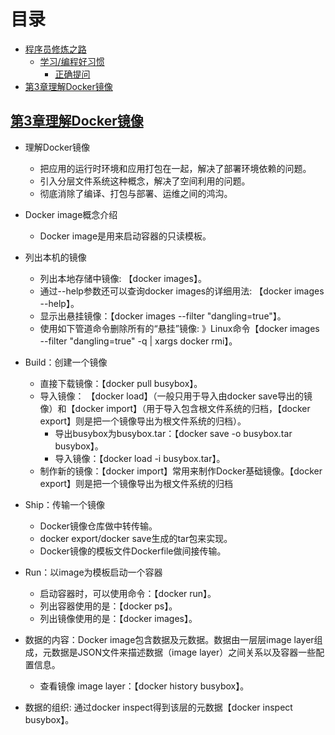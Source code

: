 


# 目录

- [程序员修炼之路](#程序员修炼之路)
    - [学习/编程好习惯](#学习编程好习惯)
        - [正确提问](#正确提问)
- [第3章理解Docker镜像](##第3章理解Docker镜像)


## [第3章理解Docker镜像](docs/第3章理解Docker镜像.md "第3章 理解Docker镜像")
* 理解Docker镜像
    * 把应用的运行时环境和应用打包在一起，解决了部署环境依赖的问题。
    * 引入分层文件系统这种概念，解决了空间利用的问题。
    * 彻底消除了编译、打包与部署、运维之间的鸿沟。

* Docker image概念介绍
    * Docker image是用来启动容器的只读模板。
    
* 列出本机的镜像
    * 列出本地存储中镜像: 【docker images】。
    * 通过--help参数还可以查询docker images的详细用法: 【docker images --help】。
    * 显示出悬挂镜像：【docker images --filter "dangling=true"】。
    * 使用如下管道命令删除所有的“悬挂”镜像: 》Linux命令【docker images --filter "dangling=true" -q | xargs  docker rmi】。
    
* Build：创建一个镜像
    * 直接下载镜像：【docker pull busybox】。
    * 导入镜像： 【docker load】（一般只用于导入由docker save导出的镜像）和【docker import】（用于导入包含根文件系统的归档，【docker export】则是把一个镜像导出为根文件系统的归档）。
        * 导出busybox为busybox.tar：【docker save -o busybox.tar busybox】。
        * 导入镜像：【docker load -i busybox.tar】。
    * 制作新的镜像：【docker import】常用来制作Docker基础镜像。【docker export】则是把一个镜像导出为根文件系统的归档

* Ship：传输一个镜像
    * Docker镜像仓库做中转传输。
    * docker export/docker save生成的tar包来实现。
    * Docker镜像的模板文件Dockerfile做间接传输。

* Run：以image为模板启动一个容器
    * 启动容器时，可以使用命令：【docker run】。
    * 列出容器使用的是：【docker ps】。
    * 列出镜像使用的是：【docker images】。

* 数据的内容：Docker image包含数据及元数据。数据由一层层image layer组成，元数据是JSON文件来描述数据（image layer）之间关系以及容器一些配置信息。
    * 查看镜像 image layer：【docker history busybox】。
    
* 数据的组织: 通过docker inspect得到该层的元数据【docker inspect busybox】。













